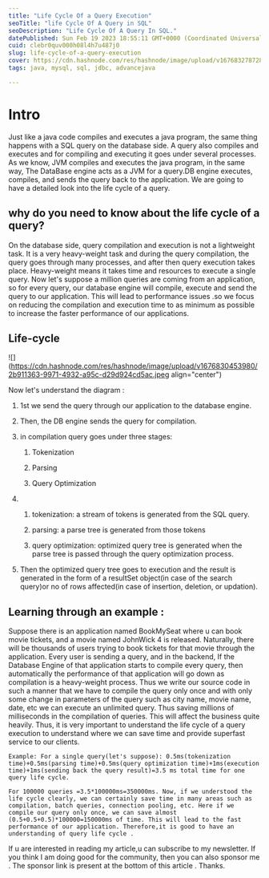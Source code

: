 ```yaml
---
title: "Life Cycle Of a Query Execution"
seoTitle: "life Cycle Of A Query in SQL"
seoDescription: "Life Cycle Of A Query In SQL."
datePublished: Sun Feb 19 2023 18:55:11 GMT+0000 (Coordinated Universal Time)
cuid: clebr0quv000h08l4h7u487j0
slug: life-cycle-of-a-query-execution
cover: https://cdn.hashnode.com/res/hashnode/image/upload/v1676832787280/1f7671e3-8417-4b43-9e6a-8ed5aa757ea6.png
tags: java, mysql, sql, jdbc, advancejava

---
```


# Intro

Just like a java code compiles and executes a java program, the same thing happens with a SQL query on the database side. A query also compiles and executes and for compiling and executing it goes under several processes. As we know, JVM compiles and executes the java program, in the same way, The DataBase engine acts as a JVM for a query.DB engine executes, compiles, and sends the query back to the application. We are going to have a detailed look into the life cycle of a query.

## why do you need to know about the life cycle of a query?

On the database side, query compilation and execution is not a lightweight task. It is a very heavy-weight task and during the query compilation, the query goes through many processes, and after then query execution takes place. Heavy-weight means it takes time and resources to execute a single query. Now let's suppose a million queries are coming from an application, so for every query, our database engine will compile, execute and send the query to our application. This will lead to performance issues .so we focus on reducing the compilation and execution time to as minimum as possible to increase the faster performance of our applications.

## Life-cycle

![](https://cdn.hashnode.com/res/hashnode/image/upload/v1676830453980/2b911363-9971-4932-a95c-d29d924cd5ac.jpeg align="center")

Now let's understand the diagram :

1. 1st we send the query through our application to the database engine.
    
2. Then, the DB engine sends the query for compilation.
    
3. in compilation query goes under three stages:
    
    1. Tokenization
        
    2. Parsing
        
    3. Query Optimization
        
4. 1. tokenization: a stream of tokens is generated from the SQL query.
        
    2. parsing: a parse tree is generated from those tokens
        
    3. query optimization: optimized query tree is generated when the parse tree is passed through the query optimization process.
        
5. Then the optimized query tree goes to execution and the result is generated in the form of a resultSet object(in case of the search query)or no of rows affected(in case of insertion, deletion, or updation).

## Learning through an example :
Suppose there is an application named BookMySeat where u can book movie tickets, and a movie named JohnWick 4 is released. Naturally, there will be thousands of users trying to book tickets for that movie through the application. Every user is sending a query, and in the backend, If the Database Engine of that application starts to compile every query, then automatically the performance of that application will go down as compilation is a heavy-weight process. Thus we write our source code in such a manner that we have to compile the query only once and with only some change in parameters of the query such as city name, movie name, date, etc we can execute an unlimited query. Thus saving millions of milliseconds in the compilation of queries. This will affect the business quite heavily. Thus, it is very important to understand the life cycle of a query execution to understand where we can save time and provide superfast service to our clients.

`Example:
For a single query(let's suppose): 0.5ms(tokenization time)+0.5ms(parsing time)+0.5ms(query optimization time)+1ms(execution time)+1ms(sending back the query result)=3.5 ms total time for one query life cycle.`

`For 100000 queries =3.5*100000ms=350000ms.
Now, if we understood the life cycle clearly, we can certainly save time in many areas such as compilation, batch queries, connection pooling, etc.
Here if we compile our query only once, we can save almost (0.5+0.5+0.5)*100000=150000ms of time.
This will lead to the fast performance of our application. Therefore,it is good to have an understanding of query life cycle .`

If u are interested in reading my article,u can subscribe to my newsletter. If you think I am doing good for the community, then you can also sponsor me . The sponsor link is present at the bottom of this article . Thanks.

